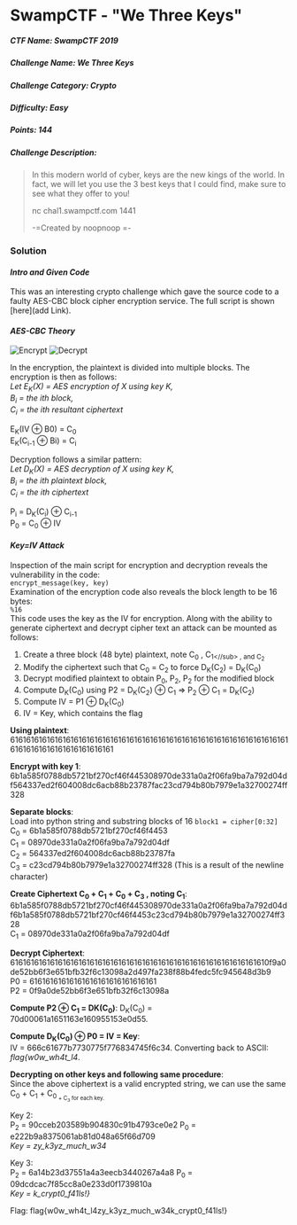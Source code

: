 SwampCTF - "We Three Keys"
======
##### CTF Name: SwampCTF 2019
##### Challenge Name: We Three Keys
##### Challenge Category: Crypto
##### Difficulty: Easy
##### Points: 144
##### Challenge Description: 
>In this modern world of cyber, keys are the new kings of the world. In fact, we will let you use the 3 best keys that I could find, make sure to see what they offer to you!
>
>nc chal1.swampctf.com 1441
>
>-=Created by noopnoop =-

### Solution
#### _Intro and Given Code_
This was an interesting crypto challenge which gave the source code to a faulty AES-CBC block cipher encryption service.  The full script is shown [here](add Link).
#### _AES-CBC Theory_
![Encrypt](AES_CBC_Encrypt)
![Decrypt](AES_CBC_Decrypt)

In the encryption, the plaintext is divided into multiple blocks.  The encryption is then as follows:  
*Let E<sub>K</sub>(X) = AES encryption of X using key K,  
B<sub>i</sub> = the ith block,  
 C<sub>i</sub> = the ith resultant ciphertext*  
 
E<sub>K</sub>(IV ⊕ B</sub>0</sub>) = C<sub>0</sub>  
E<sub>K</sub>(C<sub>i-1</sub> ⊕ B</sub>i</sub>) = C<sub>i</sub>  

Decryption follows a similar pattern:  
*Let D<sub>K</sub>(X) = AES decryption of X using key K,  
B<sub>i</sub> = the ith plaintext block,   
C<sub>i</sub> = the ith ciphertext*  
 
P<sub>i</sub> = D<sub>K</sub>(C<sub>i</sub>) ⊕ C<sub>i-1</sub>  
P<sub>0</sub> = C<sub>0</sub> ⊕ IV  

#### _Key=IV Attack_  
Inspection of the main script for encryption and decryption reveals the vulnerability in the code:  
`encrypt_message(key, key)`  
Examination of the encryption code also reveals the block length to be 16 bytes:  
`%16`  
This code uses the key as the IV for encryption.  Along with the ability to generate ciphertext and decrypt cipher text an attack can be mounted as follows:  
1) Create a three block (48 byte) plaintext, note C<sub>0</sub> , C<sub>1<//sub> , and C<sub>2</sub>  
2) Modify the ciphertext such that C<sub>0</sub> = C<sub>2</sub> to force D<sub>K</sub>(C<sub>2</sub>) = D<sub>K</sub>(C<sub>0</sub>)  
3) Decrypt modified plaintext to obtain P<sub>0</sub>, P<sub>2</sub>, P<sub>2</sub> for the modified block  
4) Compute D<sub>K</sub>(C<sub>0</sub>) using P</sub>2</sub> = D<sub>K</sub>(C<sub>2</sub>) ⊕ C<sub>1</sub> ⇒  P<sub>2</sub> ⊕  C<sub>1</sub> = D<sub>K</sub>(C<sub>2</sub>)  
5) Compute IV = P</sub>1</sub> ⊕ D<sub>K</sub>(C<sub>0</sub>)  
6) IV = Key, which contains the flag  

**Using plaintext**:  
616161616161616161616161616161616161616161616161616161616161616161616161616161616161616161616161  

**Encrypt with key 1**:  
6b1a585f0788db5721bf270cf46f445308970de331a0a2f06fa9ba7a792d04df564337ed2f604008dc6acb88b23787fac23cd794b80b7979e1a32700274ff328  

**Separate blocks**:  
Load into python string and substring blocks of 16 `block1 = cipher[0:32]`  
C<sub>0</sub> = 6b1a585f0788db5721bf270cf46f4453  
C<sub>1</sub> = 08970de331a0a2f06fa9ba7a792d04df  
C<sub>2</sub> = 564337ed2f604008dc6acb88b23787fa  
C<sub>3</sub> = c23cd794b80b7979e1a32700274ff328 (This is a result of the newline character)   

**Create Ciphertext C<sub>0</sub> + C<sub>1</sub> + C<sub>0</sub> + C<sub>3</sub> , noting C<sub>1</sub>**:  
6b1a585f0788db5721bf270cf46f445308970de331a0a2f06fa9ba7a792d04df6b1a585f0788db5721bf270cf46f4453c23cd794b80b7979e1a32700274ff328  
C<sub>1</sub> = 08970de331a0a2f06fa9ba7a792d04df  

**Decrypt Ciphertext**:  
61616161616161616161616161616161616161616161616161616161616161610f9a0de52bb6f3e651bfb32f6c13098a2d497fa238f88b4fedc5fc945648d3b9  
P</sub>0</sub> = 61616161616161616161616161616161  
P</sub>2</sub> = 0f9a0de52bb6f3e651bfb32f6c13098a  

**Compute P</sub>2</sub> ⊕ C<sub>1</sub> = D</sub>K</sub>(C<sub>0</sub>)**: 
D<sub>K</sub>(C<sub>0</sub>) = 70d00061a1651163e160955153e0d55. 

**Compute D<sub>K</sub>(C<sub>0</sub>) ⊕ P</sub>0</sub> = IV = Key**:  
IV = 666c61677b7730775f776834745f6c34. 
Converting back to ASCII: *flag{w0w_wh4t_l4*.  

**Decrypting on other keys and following same procedure**:  
Since the above ciphertext is a valid encrypted string, we can use the same C<sub>0</sub> + C<sub>1</sub> + C<sub>0<sub> + C<sub>3</sub> for each key.  

Key 2:  
P<sub>2</sub> = 90cceb203589b904830c91b4793ce0e2 P<sub>0</sub> = e222b9a8375061ab81d048a65f66d709  
*Key = zy_k3yz_much_w34*

Key 3:  
P<sub>2</sub> = 6a14b23d37551a4a3eecb3440267a4a8 P<sub>0</sub> = 09dcdcac7f85cc8a0e233d0f1739810a  
*Key = k_crypt0_f41ls!}*

Flag: flag{w0w_wh4t_l4zy_k3yz_much_w34k_crypt0_f41ls!}

